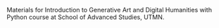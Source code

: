 Materials for Introduction to Generative Art and Digital Humanities with Python course at School of Advanced Studies, UTMN.
